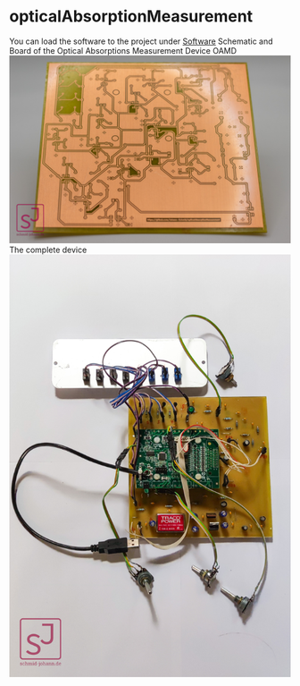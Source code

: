 # opticalAbsorptionMeasurement
You can load the software to the project under
[Software]((https://github.com/Johann-Schmid/plotLabjack))
Schematic and Board of the Optical Absorptions Measurement Device OAMD
![Image](20230604-IMG_1222.jpg)
The complete device
![Image](1687764362518.jpg)


